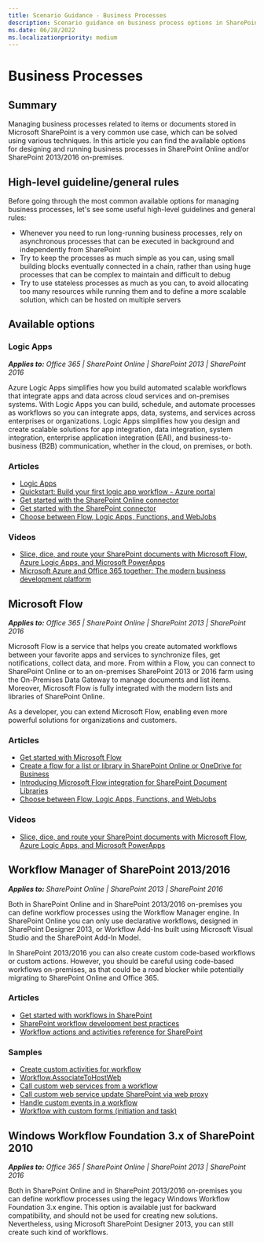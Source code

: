 ```yaml
---
title: Scenario Guidance - Business Processes
description: Scenario guidance on business process options in SharePoint Online and in on-premises.
ms.date: 06/28/2022
ms.localizationpriority: medium
---
```

# Business Processes

## Summary

Managing business processes related to items or documents stored in Microsoft SharePoint is a very common use case, which can be solved using various techniques. In this article you can find the available options for designing and running business processes in SharePoint Online and/or SharePoint 2013/2016 on-premises.

## High-level guideline/general rules

Before going through the most common available options for managing business processes, let's see some useful high-level guidelines and general rules:

* Whenever you need to run long-running business processes, rely on asynchronous processes that can be executed in background and independently from SharePoint
* Try to keep the processes as much simple as you can, using small building blocks eventually connected in a chain, rather than using huge processes that can be complex to maintain and difficult to debug
* Try to use stateless processes as much as you can, to avoid allocating too many resources while running them and to define a more scalable solution, which can be hosted on multiple servers

## Available options

### Logic Apps

_**Applies to:** Office 365 | SharePoint Online | SharePoint 2013 | SharePoint 2016_

Azure Logic Apps simplifies how you build automated scalable workflows that integrate apps and data across cloud services and on-premises systems.
With Logic Apps you can build, schedule, and automate processes as workflows so you can integrate apps, data, systems, and services across enterprises or organizations. Logic Apps simplifies how you design and create scalable solutions for app integration, data integration, system integration, enterprise application integration (EAI), and business-to-business (B2B) communication, whether in the cloud, on premises, or both.

### Articles

* [Logic Apps](https://azure.microsoft.com/services/logic-apps/)
* [Quickstart: Build your first logic app workflow - Azure portal](/azure/logic-apps/quickstart-create-first-logic-app-workflow)
* [Get started with the SharePoint Online connector](/azure/connectors/connectors-create-api-sharepointonline)
* [Get started with the SharePoint connector](/azure/connectors/connectors-create-api-sharepointserver)
* [Choose between Flow, Logic Apps, Functions, and WebJobs](/azure/azure-functions/functions-compare-logic-apps-ms-flow-webjobs)

### Videos

* [Slice, dice, and route your SharePoint documents with Microsoft Flow, Azure Logic Apps, and Microsoft PowerApps](https://azure.microsoft.com/resources/videos/build-2017-slice-dice-and-route-your-sharepoint-documents-with-microsoft-flow-azure-logic-apps-and-microsoft-powerapps/)
* [Microsoft Azure and Office 365 together: The modern business development platform](https://azure.microsoft.com/resources/videos/microsoft-ignite-2017-microsoft-azure-and-office-365-together-the-modern-business-development-platform/)

## Microsoft Flow

_**Applies to:** Office 365 | SharePoint Online | SharePoint 2013 | SharePoint 2016_

Microsoft Flow is a service that helps you create automated workflows between your favorite apps and services to synchronize files, get notifications, collect data, and more. From within a Flow, you can connect to SharePoint Online or to an on-premises SharePoint 2013 or 2016 farm using the On-Premises Data Gateway to manage documents and list items. Moreover, Microsoft Flow is fully integrated with the modern lists and libraries of SharePoint Online.

As a developer, you can extend Microsoft Flow, enabling even more powerful solutions for organizations and customers.

### Articles

* [Get started with Microsoft Flow](/flow/getting-started)
* [Create a flow for a list or library in SharePoint Online or OneDrive for Business](https://support.office.com/article/create-a-flow-for-a-list-or-library-in-sharepoint-online-or-onedrive-for-business-a9c3e03b-0654-46af-a254-20252e580d01)
* [Introducing Microsoft Flow integration for SharePoint Document Libraries](https://flow.microsoft.com/blog/flow-in-spo-document-libraries/)
* [Choose between Flow, Logic Apps, Functions, and WebJobs](/azure/azure-functions/functions-compare-logic-apps-ms-flow-webjobs)

### Videos

* [Slice, dice, and route your SharePoint documents with Microsoft Flow, Azure Logic Apps, and Microsoft PowerApps](https://azure.microsoft.com/resources/videos/build-2017-slice-dice-and-route-your-sharepoint-documents-with-microsoft-flow-azure-logic-apps-and-microsoft-powerapps/)

## Workflow Manager of SharePoint 2013/2016

_**Applies to:** SharePoint Online | SharePoint 2013 | SharePoint 2016_

Both in SharePoint Online and in SharePoint 2013/2016 on-premises you can define workflow processes using the Workflow Manager engine. In SharePoint Online you can only use declarative workflows, designed in SharePoint Designer 2013, or Workflow Add-Ins built using Microsoft Visual Studio and the SharePoint Add-In Model.

 In SharePoint 2013/2016 you can also create custom code-based workflows or custom actions. However, you should be careful using code-based workflows on-premises, as that could be a road blocker while potentially migrating to SharePoint Online and Office 365.

### Articles

* [Get started with workflows in SharePoint](../general-development/get-started-with-workflows-in-sharepoint.md)
* [SharePoint workflow development best practices](../general-development/sharepoint-workflow-development-best-practices.md)
* [Workflow actions and activities reference for SharePoint](../general-development/workflow-actions-and-activities-reference-for-sharepoint.md)

### Samples

* [Create custom activities for workflow](https://github.com/SharePoint/PnP/tree/master/Samples/Workflow.Activities)
* [Workflow.AssociateToHostWeb](https://github.com/SharePoint/PnP/tree/master/Samples/Workflow.AssociateToHostWeb)
* [Call custom web services from a workflow](https://github.com/SharePoint/PnP/tree/master/Samples/Workflow.CallCustomService)
* [Call custom web service update SharePoint via web proxy](https://github.com/SharePoint/PnP/tree/master/Samples/Workflow.CallServiceUpdateSPViaProxy)
* [Handle custom events in a workflow](https://github.com/SharePoint/PnP/tree/master/Samples/Workflow.CustomEvents)
* [Workflow with custom forms (initiation and task)](https://github.com/SharePoint/PnP/tree/master/Samples/Workflow.CustomTasks)

## Windows Workflow Foundation 3.x of SharePoint 2010

_**Applies to:** Office 365 | SharePoint Online | SharePoint 2013 | SharePoint 2016_

Both in SharePoint Online and in SharePoint 2013/2016 on-premises you can define workflow processes using the legacy Windows Workflow Foundation 3.x engine. This option is available just for backward compatibility, and should not be used for creating new solutions. Nevertheless, using Microsoft SharePoint Designer 2013, you can still create such kind of workflows.
